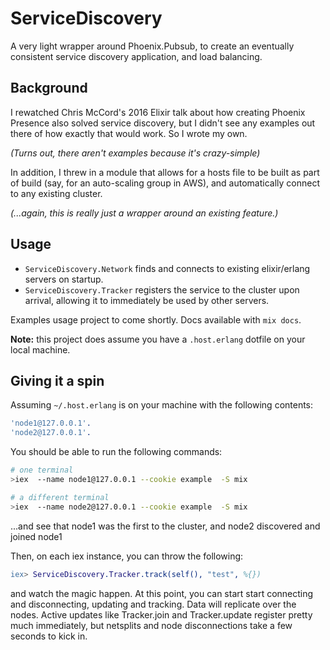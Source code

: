 # ServiceDiscovery

A very light wrapper around Phoenix.Pubsub, to create an eventually consistent service discovery application, and load balancing. 


## Background
I rewatched Chris McCord's 2016 Elixir talk about how creating Phoenix Presence also solved service discovery, but I didn't see any examples out there of how exactly that would work. So I wrote my own.

_(Turns out, there aren't examples because it's crazy-simple)_

In addition, I threw in a module that allows for a hosts file to be built as part of build (say, for an auto-scaling group in AWS), and automatically connect to any existing cluster. 

_(...again, this is really just a wrapper around an existing feature.)_

## Usage

* `ServiceDiscovery.Network` finds and connects to existing elixir/erlang servers on startup.
* `ServiceDiscovery.Tracker` registers the service to the cluster upon arrival, allowing it to immediately be used by other servers.


Examples usage project to come shortly. Docs available with `mix docs`.

**Note:** this project does assume you have a `.host.erlang` dotfile on your local machine.

## Giving it a spin

Assuming `~/.host.erlang` is on your machine with the following contents:

``` erlang
'node1@127.0.0.1'.
'node2@127.0.0.1'.
```

You should be able to run the following commands:

``` bash
# one terminal
>iex  --name node1@127.0.0.1 --cookie example  -S mix
```

``` bash
# a different terminal
>iex  --name node2@127.0.0.1 --cookie example  -S mix
```

...and see that node1 was the first to the cluster, and node2 discovered and joined node1

Then, on each iex instance, you can throw the following: 

``` erlang
iex> ServiceDiscovery.Tracker.track(self(), "test", %{})
```

and watch the magic happen. At this point, you can start start connecting and disconnecting, updating and tracking. Data will replicate over the nodes. Active updates like Tracker.join and Tracker.update register pretty much immediately, but netsplits and node disconnections take a few seconds to kick in. 
